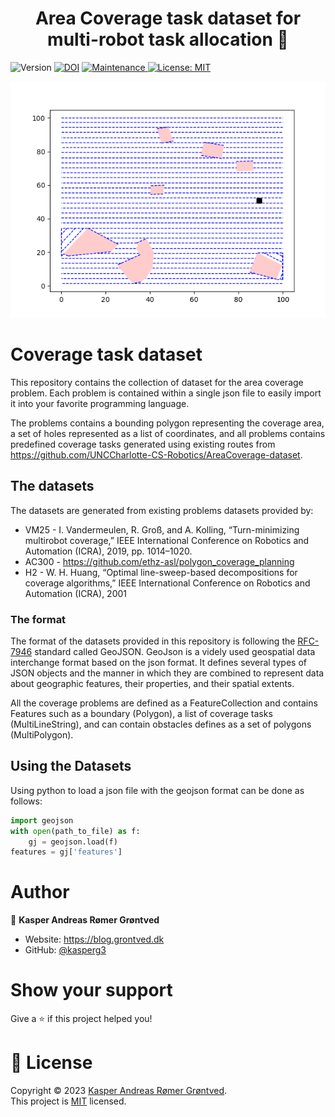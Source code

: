 <h1 align="center">Area Coverage task dataset for multi-robot task allocation 👋</h1>
<p>
  <img alt="Version" src="https://img.shields.io/badge/version-0.0.1-blue.svg?cacheSeconds=2592000" />
  <a href="https://zenodo.org/badge/latestdoi/606742253"><img src="https://zenodo.org/badge/606742253.svg" alt="DOI"></a>
  <a href="https://github.com/kefranabg/readme-md-generator/graphs/commit-activity" target="_blank">
    <img alt="Maintenance" src="https://img.shields.io/badge/Maintained%3F-yes-green.svg" />
  </a>
  <a href="https://github.com/kasperg3/swarm-simulator/blob/79fbc5c29036169ec56d4c07bd64e2df01b3bf38/LICENCE" target="_blank">
    <img alt="License: MIT" src="https://img.shields.io/github/license/kasperg3/CoverageTasks" />
  </a>
  <!-- <a href=" " target="_blank">
    <img alt="Build" src="https://github.com/kasperg3/swarm-simulator/actions/workflows/build.yml/badge.svg" />
  </a> -->
</p>

![AC300 task example](https://github.com/kasperg3/CoverageTasks/blob/498c7cf2e65521f9a4e9524781397434f7d96bd5/.assets/AC300AC70008tasks.png)

# Coverage task dataset
This repository contains the collection of dataset for the area coverage problem. Each problem is contained within a single json file to easily import it into your favorite programming language. 

The problems contains a bounding polygon representing the coverage area, a set of holes represented as a list of coordinates, and all problems contains predefined coverage tasks generated using existing routes from https://github.com/UNCCharlotte-CS-Robotics/AreaCoverage-dataset. 

## The datasets
The datasets are generated from existing problems datasets provided by: 
* VM25 - I. Vandermeulen, R. Groß, and A. Kolling, “Turn-minimizing multirobot coverage,” IEEE International Conference on Robotics and Automation (ICRA), 2019, pp. 1014–1020.
* AC300 - https://github.com/ethz-asl/polygon_coverage_planning
* H2 - W. H. Huang, “Optimal line-sweep-based decompositions for coverage algorithms,” IEEE International Conference on Robotics and Automation (ICRA), 2001

### The format
The format of the datasets provided in this repository is following the [RFC-7946](https://www.rfc-editor.org/rfc/rfc7946) standard called GeoJSON. GeoJson is a videly used geospatial data interchange format based on the json format. It defines several types of JSON objects and
the manner in which they are combined to represent data about
geographic features, their properties, and their spatial extents.

All the coverage problems are defined as a FeatureCollection and contains Features such as a boundary (Polygon), a list of coverage tasks (MultiLineString), and can contain obstacles defines as a set of polygons (MultiPolygon).


## Using the Datasets
Using python to load a json file with the geojson format can be done as follows: 
```python
import geojson
with open(path_to_file) as f:
    gj = geojson.load(f)
features = gj['features']
```



# Author

👤 **Kasper Andreas Rømer Grøntved**

* Website: https://blog.grontved.dk
* GitHub: [@kasperg3](https://github.com/kasperg3)


# Show your support

Give a ⭐️ if this project helped you!

# 📝 License

Copyright © 2023 [Kasper Andreas Rømer Grøntved](https://github.com/kasperg3).<br />
This project is [MIT](https://github.com/kasperg3/CoverageTasks/blob/main/LICENCE) licensed.